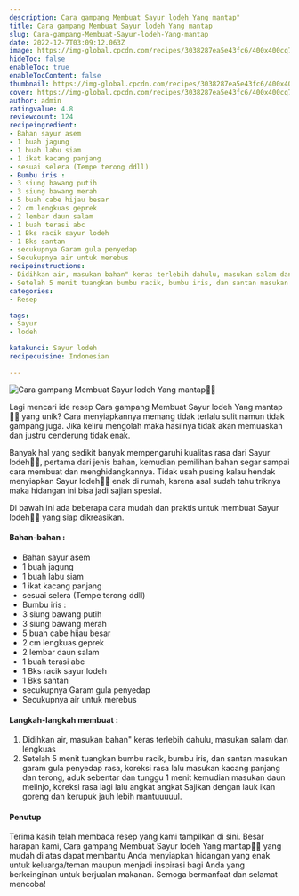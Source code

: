 ```yaml
---
description: Cara gampang Membuat Sayur lodeh Yang mantap"
title: Cara gampang Membuat Sayur lodeh Yang mantap
slug: Cara-gampang-Membuat-Sayur-lodeh-Yang-mantap
date: 2022-12-7T03:09:12.063Z
image: https://img-global.cpcdn.com/recipes/3038287ea5e43fc6/400x400cq70/photo.jpg
hideToc: false
enableToc: true
enableTocContent: false
thumbnail: https://img-global.cpcdn.com/recipes/3038287ea5e43fc6/400x400cq70/photo.jpg
cover: https://img-global.cpcdn.com/recipes/3038287ea5e43fc6/400x400cq70/photo.jpg
author: admin
ratingvalue: 4.8
reviewcount: 124
recipeingredient:
- Bahan sayur asem
- 1 buah jagung
- 1 buah labu siam
- 1 ikat kacang panjang
- sesuai selera (Tempe terong ddll)
- Bumbu iris :
- 3 siung bawang putih
- 3 siung bawang merah
- 5 buah cabe hijau besar
- 2 cm lengkuas geprek
- 2 lembar daun salam
- 1 buah terasi abc
- 1 Bks racik sayur lodeh
- 1 Bks santan
- secukupnya Garam gula penyedap
- Secukupnya air untuk merebus
recipeinstructions:
- Didihkan air, masukan bahan" keras terlebih dahulu, masukan salam dan lengkuas
- Setelah 5 menit tuangkan bumbu racik, bumbu iris, dan santan masukan garam gula penyedap rasa, koreksi rasa lalu masukan kacang panjang dan terong, aduk sebentar dan tunggu 1 menit kemudian masukan daun melinjo, koreksi rasa lagi lalu angkat angkat Sajikan dengan lauk ikan goreng dan kerupuk jauh lebih mantuuuuul.
categories:
- Resep

tags:
- Sayur
- lodeh

katakunci: Sayur lodeh
recipecuisine: Indonesian

---
```


![Cara gampang Membuat Sayur lodeh Yang mantap👩‍🍳](https://img-global.cpcdn.com/recipes/3038287ea5e43fc6/400x400cq70/photo.jpg)

Lagi mencari ide resep Cara gampang Membuat Sayur lodeh Yang mantap👩‍🍳 yang unik? Cara menyiapkannya memang tidak terlalu sulit namun tidak gampang juga. Jika keliru mengolah maka hasilnya tidak akan memuaskan dan justru cenderung tidak enak.

Banyak hal yang sedikit banyak mempengaruhi kualitas rasa dari Sayur lodeh👩‍🍳, pertama dari jenis bahan, kemudian pemilihan bahan segar sampai cara membuat dan menghidangkannya. Tidak usah pusing kalau hendak menyiapkan Sayur lodeh👩‍🍳 enak di rumah, karena asal sudah tahu triknya maka hidangan ini bisa jadi sajian spesial.

Di bawah ini ada beberapa cara mudah dan praktis untuk membuat Sayur lodeh👩‍🍳 yang siap dikreasikan.

<!--inarticleads1-->

#### Bahan-bahan :

- Bahan sayur asem
- 1 buah jagung
- 1 buah labu siam
- 1 ikat kacang panjang
- sesuai selera (Tempe terong ddll)
- Bumbu iris :
- 3 siung bawang putih
- 3 siung bawang merah
- 5 buah cabe hijau besar
- 2 cm lengkuas geprek
- 2 lembar daun salam
- 1 buah terasi abc
- 1 Bks racik sayur lodeh
- 1 Bks santan
- secukupnya Garam gula penyedap
- Secukupnya air untuk merebus

<!--inarticleads2-->

#### Langkah-langkah membuat :

1. Didihkan air, masukan bahan" keras terlebih dahulu, masukan salam dan lengkuas
1. Setelah 5 menit tuangkan bumbu racik, bumbu iris, dan santan masukan garam gula penyedap rasa, koreksi rasa lalu masukan kacang panjang dan terong, aduk sebentar dan tunggu 1 menit kemudian masukan daun melinjo, koreksi rasa lagi lalu angkat angkat Sajikan dengan lauk ikan goreng dan kerupuk jauh lebih mantuuuuul.

#### Penutup

Terima kasih telah membaca resep yang kami tampilkan di sini. Besar harapan kami, Cara gampang Membuat Sayur lodeh Yang mantap👩‍🍳 yang mudah di atas dapat membantu Anda menyiapkan hidangan yang enak untuk keluarga/teman maupun menjadi inspirasi bagi Anda yang berkeinginan untuk berjualan makanan. Semoga bermanfaat dan selamat mencoba!